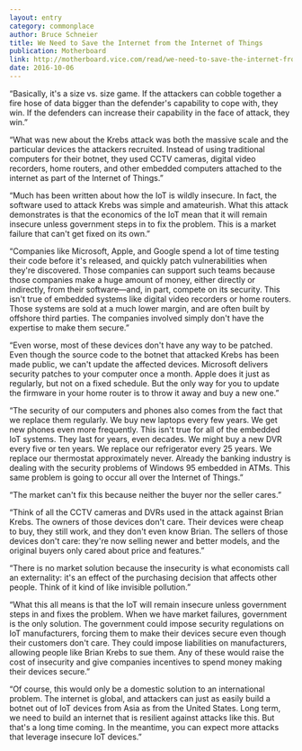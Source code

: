 ```yaml
---
layout: entry
category: commonplace
author: Bruce Schneier
title: We Need to Save the Internet from the Internet of Things
publication: Motherboard
link: http://motherboard.vice.com/read/we-need-to-save-the-internet-from-the-internet-of-things
date: 2016-10-06
---
```


“Basically, it's a size vs. size game. If the attackers can cobble together a fire hose of data bigger than the defender's capability to cope with, they win. If the defenders can increase their capability in the face of attack, they win.”

“What was new about the Krebs attack was both the massive scale and the particular devices the attackers recruited. Instead of using traditional computers for their botnet, they used CCTV cameras, digital video recorders, home routers, and other embedded computers attached to the internet as part of the Internet of Things.”

“Much has been written about how the IoT is wildly insecure. In fact, the software used to attack Krebs was simple and amateurish. What this attack demonstrates is that the economics of the IoT mean that it will remain insecure unless government steps in to fix the problem. This is a market failure that can't get fixed on its own.”

“Companies like Microsoft, Apple, and Google spend a lot of time testing their code before it's released, and quickly patch vulnerabilities when they're discovered. Those companies can support such teams because those companies make a huge amount of money, either directly or indirectly, from their software—and, in part, compete on its security. This isn't true of embedded systems like digital video recorders or home routers. Those systems are sold at a much lower margin, and are often built by offshore third parties. The companies involved simply don't have the expertise to make them secure.”

“Even worse, most of these devices don't have any way to be patched. Even though the source code to the botnet that attacked Krebs has been made public, we can't update the affected devices. Microsoft delivers security patches to your computer once a month. Apple does it just as regularly, but not on a fixed schedule. But the only way for you to update the firmware in your home router is to throw it away and buy a new one.”

“The security of our computers and phones also comes from the fact that we replace them regularly. We buy new laptops every few years. We get new phones even more frequently. This isn't true for all of the embedded IoT systems. They last for years, even decades. We might buy a new DVR every five or ten years. We replace our refrigerator every 25 years. We replace our thermostat approximately never. Already the banking industry is dealing with the security problems of Windows 95 embedded in ATMs. This same problem is going to occur all over the Internet of Things.”

“The market can't fix this because neither the buyer nor the seller cares.”

“Think of all the CCTV cameras and DVRs used in the attack against Brian Krebs. The owners of those devices don't care. Their devices were cheap to buy, they still work, and they don't even know Brian. The sellers of those devices don't care: they're now selling newer and better models, and the original buyers only cared about price and features.”

“There is no market solution because the insecurity is what economists call an externality: it's an effect of the purchasing decision that affects other people. Think of it kind of like invisible pollution.”

“What this all means is that the IoT will remain insecure unless government steps in and fixes the problem. When we have market failures, government is the only solution. The government could impose security regulations on IoT manufacturers, forcing them to make their devices secure even though their customers don't care. They could impose liabilities on manufacturers, allowing people like Brian Krebs to sue them. Any of these would raise the cost of insecurity and give companies incentives to spend money making their devices secure.”

“Of course, this would only be a domestic solution to an international problem. The internet is global, and attackers can just as easily build a botnet out of IoT devices from Asia as from the United States. Long term, we need to build an internet that is resilient against attacks like this. But that's a long time coming. In the meantime, you can expect more attacks that leverage insecure IoT devices.”


